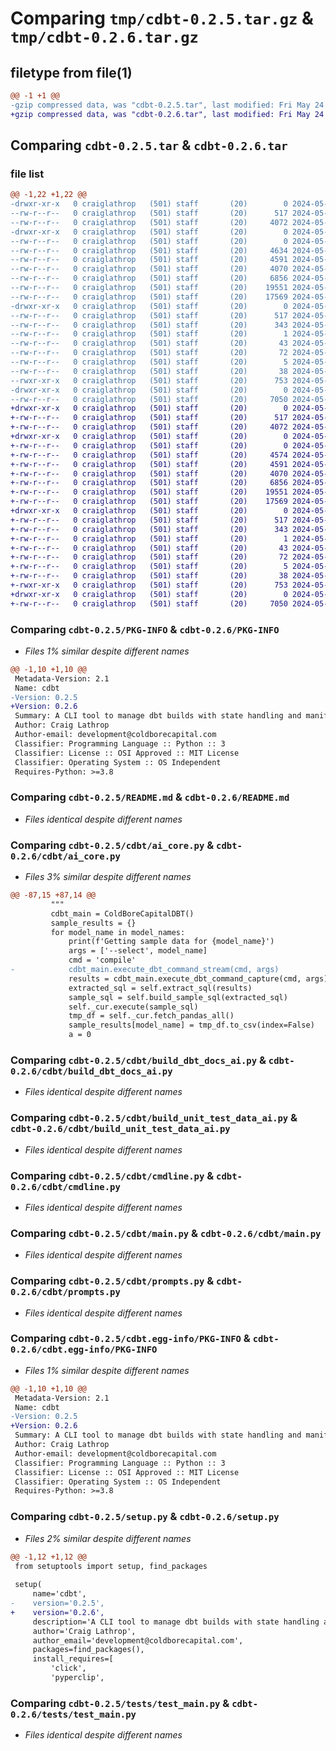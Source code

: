 # Comparing `tmp/cdbt-0.2.5.tar.gz` & `tmp/cdbt-0.2.6.tar.gz`

## filetype from file(1)

```diff
@@ -1 +1 @@
-gzip compressed data, was "cdbt-0.2.5.tar", last modified: Fri May 24 02:51:54 2024, max compression
+gzip compressed data, was "cdbt-0.2.6.tar", last modified: Fri May 24 02:53:57 2024, max compression
```

## Comparing `cdbt-0.2.5.tar` & `cdbt-0.2.6.tar`

### file list

```diff
@@ -1,22 +1,22 @@
-drwxr-xr-x   0 craiglathrop   (501) staff       (20)        0 2024-05-24 02:51:54.705940 cdbt-0.2.5/
--rw-r--r--   0 craiglathrop   (501) staff       (20)      517 2024-05-24 02:51:54.705254 cdbt-0.2.5/PKG-INFO
--rw-r--r--   0 craiglathrop   (501) staff       (20)     4072 2024-05-17 13:41:23.000000 cdbt-0.2.5/README.md
-drwxr-xr-x   0 craiglathrop   (501) staff       (20)        0 2024-05-24 02:51:54.695681 cdbt-0.2.5/cdbt/
--rw-r--r--   0 craiglathrop   (501) staff       (20)        0 2024-05-15 13:54:01.000000 cdbt-0.2.5/cdbt/__init__.py
--rw-r--r--   0 craiglathrop   (501) staff       (20)     4634 2024-05-24 02:44:30.000000 cdbt-0.2.5/cdbt/ai_core.py
--rw-r--r--   0 craiglathrop   (501) staff       (20)     4591 2024-05-24 02:45:14.000000 cdbt-0.2.5/cdbt/build_dbt_docs_ai.py
--rw-r--r--   0 craiglathrop   (501) staff       (20)     4070 2024-05-24 02:39:54.000000 cdbt-0.2.5/cdbt/build_unit_test_data_ai.py
--rw-r--r--   0 craiglathrop   (501) staff       (20)     6856 2024-05-24 02:51:51.000000 cdbt-0.2.5/cdbt/cmdline.py
--rw-r--r--   0 craiglathrop   (501) staff       (20)    19551 2024-05-24 02:39:54.000000 cdbt-0.2.5/cdbt/main.py
--rw-r--r--   0 craiglathrop   (501) staff       (20)    17569 2024-05-24 02:39:54.000000 cdbt-0.2.5/cdbt/prompts.py
-drwxr-xr-x   0 craiglathrop   (501) staff       (20)        0 2024-05-24 02:51:54.704740 cdbt-0.2.5/cdbt.egg-info/
--rw-r--r--   0 craiglathrop   (501) staff       (20)      517 2024-05-24 02:51:54.000000 cdbt-0.2.5/cdbt.egg-info/PKG-INFO
--rw-r--r--   0 craiglathrop   (501) staff       (20)      343 2024-05-24 02:51:54.000000 cdbt-0.2.5/cdbt.egg-info/SOURCES.txt
--rw-r--r--   0 craiglathrop   (501) staff       (20)        1 2024-05-24 02:51:54.000000 cdbt-0.2.5/cdbt.egg-info/dependency_links.txt
--rw-r--r--   0 craiglathrop   (501) staff       (20)       43 2024-05-24 02:51:54.000000 cdbt-0.2.5/cdbt.egg-info/entry_points.txt
--rw-r--r--   0 craiglathrop   (501) staff       (20)       72 2024-05-24 02:51:54.000000 cdbt-0.2.5/cdbt.egg-info/requires.txt
--rw-r--r--   0 craiglathrop   (501) staff       (20)        5 2024-05-24 02:51:54.000000 cdbt-0.2.5/cdbt.egg-info/top_level.txt
--rw-r--r--   0 craiglathrop   (501) staff       (20)       38 2024-05-24 02:51:54.706010 cdbt-0.2.5/setup.cfg
--rwxr-xr-x   0 craiglathrop   (501) staff       (20)      753 2024-05-24 02:51:51.000000 cdbt-0.2.5/setup.py
-drwxr-xr-x   0 craiglathrop   (501) staff       (20)        0 2024-05-24 02:51:54.703994 cdbt-0.2.5/tests/
--rw-r--r--   0 craiglathrop   (501) staff       (20)     7050 2024-05-15 13:54:01.000000 cdbt-0.2.5/tests/test_main.py
+drwxr-xr-x   0 craiglathrop   (501) staff       (20)        0 2024-05-24 02:53:57.005233 cdbt-0.2.6/
+-rw-r--r--   0 craiglathrop   (501) staff       (20)      517 2024-05-24 02:53:57.004326 cdbt-0.2.6/PKG-INFO
+-rw-r--r--   0 craiglathrop   (501) staff       (20)     4072 2024-05-17 13:41:23.000000 cdbt-0.2.6/README.md
+drwxr-xr-x   0 craiglathrop   (501) staff       (20)        0 2024-05-24 02:53:56.995094 cdbt-0.2.6/cdbt/
+-rw-r--r--   0 craiglathrop   (501) staff       (20)        0 2024-05-15 13:54:01.000000 cdbt-0.2.6/cdbt/__init__.py
+-rw-r--r--   0 craiglathrop   (501) staff       (20)     4574 2024-05-24 02:53:34.000000 cdbt-0.2.6/cdbt/ai_core.py
+-rw-r--r--   0 craiglathrop   (501) staff       (20)     4591 2024-05-24 02:45:14.000000 cdbt-0.2.6/cdbt/build_dbt_docs_ai.py
+-rw-r--r--   0 craiglathrop   (501) staff       (20)     4070 2024-05-24 02:39:54.000000 cdbt-0.2.6/cdbt/build_unit_test_data_ai.py
+-rw-r--r--   0 craiglathrop   (501) staff       (20)     6856 2024-05-24 02:51:51.000000 cdbt-0.2.6/cdbt/cmdline.py
+-rw-r--r--   0 craiglathrop   (501) staff       (20)    19551 2024-05-24 02:39:54.000000 cdbt-0.2.6/cdbt/main.py
+-rw-r--r--   0 craiglathrop   (501) staff       (20)    17569 2024-05-24 02:39:54.000000 cdbt-0.2.6/cdbt/prompts.py
+drwxr-xr-x   0 craiglathrop   (501) staff       (20)        0 2024-05-24 02:53:57.003803 cdbt-0.2.6/cdbt.egg-info/
+-rw-r--r--   0 craiglathrop   (501) staff       (20)      517 2024-05-24 02:53:56.000000 cdbt-0.2.6/cdbt.egg-info/PKG-INFO
+-rw-r--r--   0 craiglathrop   (501) staff       (20)      343 2024-05-24 02:53:56.000000 cdbt-0.2.6/cdbt.egg-info/SOURCES.txt
+-rw-r--r--   0 craiglathrop   (501) staff       (20)        1 2024-05-24 02:53:56.000000 cdbt-0.2.6/cdbt.egg-info/dependency_links.txt
+-rw-r--r--   0 craiglathrop   (501) staff       (20)       43 2024-05-24 02:53:56.000000 cdbt-0.2.6/cdbt.egg-info/entry_points.txt
+-rw-r--r--   0 craiglathrop   (501) staff       (20)       72 2024-05-24 02:53:56.000000 cdbt-0.2.6/cdbt.egg-info/requires.txt
+-rw-r--r--   0 craiglathrop   (501) staff       (20)        5 2024-05-24 02:53:56.000000 cdbt-0.2.6/cdbt.egg-info/top_level.txt
+-rw-r--r--   0 craiglathrop   (501) staff       (20)       38 2024-05-24 02:53:57.005323 cdbt-0.2.6/setup.cfg
+-rwxr-xr-x   0 craiglathrop   (501) staff       (20)      753 2024-05-24 02:53:52.000000 cdbt-0.2.6/setup.py
+drwxr-xr-x   0 craiglathrop   (501) staff       (20)        0 2024-05-24 02:53:57.002676 cdbt-0.2.6/tests/
+-rw-r--r--   0 craiglathrop   (501) staff       (20)     7050 2024-05-15 13:54:01.000000 cdbt-0.2.6/tests/test_main.py
```

### Comparing `cdbt-0.2.5/PKG-INFO` & `cdbt-0.2.6/PKG-INFO`

 * *Files 1% similar despite different names*

```diff
@@ -1,10 +1,10 @@
 Metadata-Version: 2.1
 Name: cdbt
-Version: 0.2.5
+Version: 0.2.6
 Summary: A CLI tool to manage dbt builds with state handling and manifest management
 Author: Craig Lathrop
 Author-email: development@coldborecapital.com
 Classifier: Programming Language :: Python :: 3
 Classifier: License :: OSI Approved :: MIT License
 Classifier: Operating System :: OS Independent
 Requires-Python: >=3.8
```

### Comparing `cdbt-0.2.5/README.md` & `cdbt-0.2.6/README.md`

 * *Files identical despite different names*

### Comparing `cdbt-0.2.5/cdbt/ai_core.py` & `cdbt-0.2.6/cdbt/ai_core.py`

 * *Files 3% similar despite different names*

```diff
@@ -87,15 +87,14 @@
         """
         cdbt_main = ColdBoreCapitalDBT()
         sample_results = {}
         for model_name in model_names:
             print(f'Getting sample data for {model_name}')
             args = ['--select', model_name]
             cmd = 'compile'
-            cdbt_main.execute_dbt_command_stream(cmd, args)
             results = cdbt_main.execute_dbt_command_capture(cmd, args)
             extracted_sql = self.extract_sql(results)
             sample_sql = self.build_sample_sql(extracted_sql)
             self._cur.execute(sample_sql)
             tmp_df = self._cur.fetch_pandas_all()
             sample_results[model_name] = tmp_df.to_csv(index=False)
             a = 0
```

### Comparing `cdbt-0.2.5/cdbt/build_dbt_docs_ai.py` & `cdbt-0.2.6/cdbt/build_dbt_docs_ai.py`

 * *Files identical despite different names*

### Comparing `cdbt-0.2.5/cdbt/build_unit_test_data_ai.py` & `cdbt-0.2.6/cdbt/build_unit_test_data_ai.py`

 * *Files identical despite different names*

### Comparing `cdbt-0.2.5/cdbt/cmdline.py` & `cdbt-0.2.6/cdbt/cmdline.py`

 * *Files identical despite different names*

### Comparing `cdbt-0.2.5/cdbt/main.py` & `cdbt-0.2.6/cdbt/main.py`

 * *Files identical despite different names*

### Comparing `cdbt-0.2.5/cdbt/prompts.py` & `cdbt-0.2.6/cdbt/prompts.py`

 * *Files identical despite different names*

### Comparing `cdbt-0.2.5/cdbt.egg-info/PKG-INFO` & `cdbt-0.2.6/cdbt.egg-info/PKG-INFO`

 * *Files 1% similar despite different names*

```diff
@@ -1,10 +1,10 @@
 Metadata-Version: 2.1
 Name: cdbt
-Version: 0.2.5
+Version: 0.2.6
 Summary: A CLI tool to manage dbt builds with state handling and manifest management
 Author: Craig Lathrop
 Author-email: development@coldborecapital.com
 Classifier: Programming Language :: Python :: 3
 Classifier: License :: OSI Approved :: MIT License
 Classifier: Operating System :: OS Independent
 Requires-Python: >=3.8
```

### Comparing `cdbt-0.2.5/setup.py` & `cdbt-0.2.6/setup.py`

 * *Files 2% similar despite different names*

```diff
@@ -1,12 +1,12 @@
 from setuptools import setup, find_packages
 
 setup(
     name='cdbt',
-    version='0.2.5',
+    version='0.2.6',
     description='A CLI tool to manage dbt builds with state handling and manifest management',
     author='Craig Lathrop',
     author_email='development@coldborecapital.com',
     packages=find_packages(),
     install_requires=[
         'click',
         'pyperclip',
```

### Comparing `cdbt-0.2.5/tests/test_main.py` & `cdbt-0.2.6/tests/test_main.py`

 * *Files identical despite different names*

